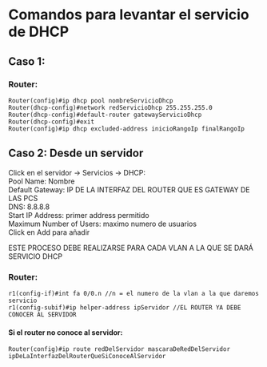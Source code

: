# Comandos para levantar el servicio de DHCP

## Caso 1:

### Router:

```pkt
Router(config)#ip dhcp pool nombreServicioDhcp
Router(dhcp-config)#network redServicioDhcp 255.255.255.0
Router(dhcp-config)#default-router gatewayServicioDhcp
Router(dhcp-config)#exit
Router(config)#ip dhcp excluded-address inicioRangoIp finalRangoIp
```

## Caso 2: Desde un servidor

Click en el servidor -> Servicios -> DHCP:  
Pool Name: Nombre  
Default Gateway: IP DE LA INTERFAZ DEL ROUTER QUE ES GATEWAY DE LAS PCS  
DNS: 8.8.8.8  
Start IP Address: primer address permitido  
Maximum Number of Users: maximo numero de usuarios  
Click en Add para añadir  

ESTE PROCESO DEBE REALIZARSE PARA CADA VLAN A LA QUE SE DARÁ SERVICIO DHCP

### Router:

```pkt
r1(config-if)#int fa 0/0.n //n = el numero de la vlan a la que daremos servicio
r1(config-subif)#ip helper-address ipServidor //EL ROUTER YA DEBE CONOCER AL SERVIDOR
```

#### Si el router no conoce al servidor: 

```pkt
Router(config)#ip route redDelServidor mascaraDeRedDelServidor ipDeLaInterfazDelRouterQueSiConoceAlServidor
```
